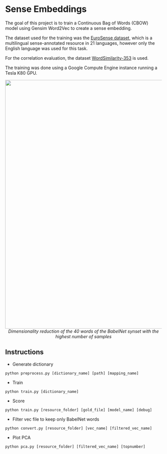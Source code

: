 # Sense Embeddings

The goal of this project is to train a Continuous Bag of Words (CBOW) model using Gensim Word2Vec to create a sense embedding.

The dataset used for the training was the [EuroSense dataset](http://lcl.uniroma1.it/eurosense/), which is a multilingual sense-annotated resource in 21 languages, however only the English language was used for this task.

For the correlation evaluation, the dataset [WordSimilarity-353](http://www.cs.technion.ac.il/~gabr/resources/data/wordsim353/) is used.

The training was done using a Google Compute Engine instance running a Tesla K80 GPU.

<p align="center">
<img src="report/pca.png" width="800"/></br>
<i>Dimensionality reduction of the 40 words of the BabelNet synset with the highest number of samples</i>
</p>

## Instructions

* Generate dictionary

`python preprocess.py [dictionary_name] [path] [mapping_name]`

* Train

`python train.py [dictionary_name]`

* Score

`python train.py [resource_folder] [gold_file] [model_name] [debug]`

* Filter vec file to keep only BabelNet words

`python convert.py [resource_folder] [vec_name] [filtered_vec_name]`

* Plot PCA

`python pca.py [resource_folder] [filtered_vec_name] [topnumber]`
